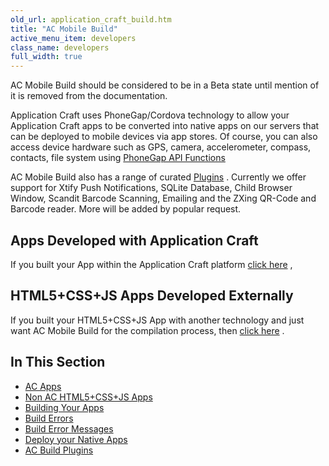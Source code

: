 ```yaml
---
old_url: application_craft_build.htm
title: "AC Mobile Build"
active_menu_item: developers
class_name: developers
full_width: true
---
```



AC Mobile Build should be considered to be in a Beta state until mention of it is removed from the documentation.

Application Craft uses PhoneGap/Cordova technology to allow your Application Craft apps to be converted into native apps on our servers that can be deployed to mobile devices via app stores. Of course, you can also access device hardware such as GPS, camera, accelerometer, compass, contacts, file system using [PhoneGap API Functions](/developers/documentation/ac-mobile-build-phonegap/apps-developed-with-application-craft/phonegap-functions)

AC Mobile Build also has a range of curated [Plugins](/developers/documentation/ac-mobile-build-phonegap/ac-mobile-build/ac-build-plugins/) . Currently we offer support for Xtify Push Notifications, SQLite Database, Child Browser Window, Scandit Barcode Scanning, Emailing and the ZXing QR-Code and Barcode reader. More will be added by popular request.

## Apps Developed with Application Craft

If you built your App within the Application Craft platform [click here](/developers/documentation/ac-mobile-build-phonegap/ac-mobile-build/ac-apps) ,

## HTML5+CSS+JS Apps Developed Externally

If you built your HTML5+CSS+JS App with another technology and just want AC Mobile Build for the compilation process, then [click here](/developers/documentation/ac-mobile-build-phonegap/ac-mobile-build/external-html5cssjs-apps) .

## In This Section

 - [AC Apps](/developers/documentation/ac-mobile-build-phonegap/ac-mobile-build/ac-apps)
 - [Non AC HTML5+CSS+JS Apps](/developers/documentation/ac-mobile-build-phonegap/ac-mobile-build/external-html5cssjs-apps)
 - [Building Your Apps](/developers/documentation/ac-mobile-build-phonegap/ac-mobile-build/automatic-building)
 - [Build Errors](/developers/documentation/ac-mobile-build-phonegap/ac-mobile-build/build-errors)
 - [Build Error Messages](/developers/documentation/ac-mobile-build-phonegap/ac-mobile-build/build-error-messages)
 - [Deploy your Native Apps](/developers/documentation/ac-mobile-build-phonegap/ac-mobile-build/deploy-your-native-apps)
 - [AC Build Plugins](/developers/documentation/ac-mobile-build-phonegap/ac-mobile-build/ac-build-plugins/)